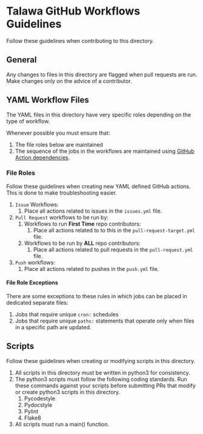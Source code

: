 # Talawa GitHub Workflows Guidelines


Follow these guidelines when contributing to this directory.

## General

Any changes to files in this directory are flagged when pull requests are run. Make changes only on the advice of a contributor.

## YAML Workflow Files

The YAML files in this directory have very specific roles depending on the type of workflow.

Whenever possible you must ensure that:
1. The file roles below are maintained
1. The sequence of the jobs in the workflows are maintained using [GitHub Action dependencies](https://docs.github.com/en/actions/learn-github-actions/managing-complex-workflows). 

### File Roles
Follow these guidelines when creating new YAML defined GitHub actions. This is done to make troubleshooting easier.

1. `Issue` Workflows:
   1. Place all actions related to issues in the `issues.yml` file.
1. `Pull Request` workflows to be run by:
   1. Workflows to run **First Time** repo contributors:
      1. Place all actions related to to this in the `pull-request-target.yml` file.
   1. Workflows to be run by **ALL** repo contributors:
      1. Place all actions related to pull requests in the `pull-request.yml` file.
1. `Push` workflows:
   1. Place all actions related to pushes in the `push.yml` file.

#### File Role Exceptions

There are some exceptions to these rules in which jobs can be placed in dedicated separate files:
1. Jobs that require unique `cron:` schedules 
1. Jobs that require unique `paths:` statements that operate only when files in a specific path are updated.

## Scripts

Follow these guidelines when creating or modifying scripts in this directory.

1. All scripts in this directory must be written in python3 for consistency.
1. The python3 scripts must follow the following coding standards. Run these commands against your scripts before submitting PRs that modify or create python3 scripts in this directory.
    1. Pycodestyle
    1. Pydocstyle
    1. Pylint
    1. Flake8
1. All scripts must run a main() function.
